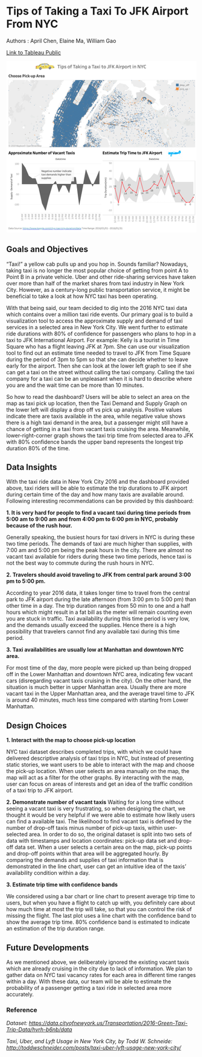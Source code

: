 # Tips of Taking a Taxi To JFK Airport From NYC

Authors : April Chen, Elaine Ma, William Gao

[Link to Tableau Public](https://public.tableau.com/profile/chen.ma#!/vizhome/taxi_19/Dashboard2?publish=yes)

![img](/images/taxi.png) 

## Goals and Objectives

“Taxi!” a yellow cab pulls up and you hop in. Sounds familiar? Nowadays, taking taxi is no longer the most popular choice of getting from point A to Point B in a private vehicle. Uber and other ride-sharing services have taken over more than half of the market shares from taxi industry in New York City. However, as a century-long public transportation service, it might be beneficial to take a look at how NYC taxi has been operating.

With that being said, our team decided to dig into the 2016 NYC taxi data which contains over a million taxi ride events. Our primary goal is to build a visualization tool to access the approximate supply and demand of taxi services in a selected area in New York City. We went further to estimate ride durations with 80% of confidence for passengers who plans to hop in a taxi to JFK International Airport. For example: Kelly is a tourist in Time Square who has a flight leaving JFK at 7pm. She can use our visualization tool to find out an estimate time needed to travel to JFK from Time Square during the period of 3pm to 5pm so that she can decide whether to leave early for the airport. Then she can look at the lower left graph to see if she can get a taxi on the street without calling the taxi company. Calling the taxi company for a taxi can be an unpleasant when it is hard to describe where you are and the wait time can be more than 10 minutes.

So how to read the dashboard? Users will be able to select an area on the map as taxi pick up location, then the Taxi Demand and Supply Graph on the lower left will display a drop off vs pick up analysis. Positive values indicate there are taxis available in the area, while negative value shows there is a high taxi demand in the area, but a passenger might still have a chance of getting in a taxi from vacant taxis cruising the area. Meanwhile, lower-right-corner graph shows the taxi trip time from selected area to JFK with 80% confidence bands the upper band represents the longest trip duration 80% of the time.

## Data Insights
With the taxi ride data in New York City 2016 and the dashboard provided above, taxi riders will be able to estimate the trip durations to JFK airport during certain time of the day and how many taxis are available around. Following interesting recommendations can be provided by this dashboard:

**1. It is very hard for people to find a vacant taxi during time periods from 5:00 am to 9:00 am and from 4:00 pm to 6:00 pm in NYC, probably because of the rush hour.**

Generally speaking, the busiest hours for taxi drivers in NYC is during these two time periods. The demands of taxi are much higher than supplies, with 7:00 am and 5:00 pm being the peak hours in the city. There are almost no vacant taxi available for riders during these two time periods, hence taxi is not the best way to commute during the rush hours in NYC.

**2. Travelers should avoid traveling to JFK from central park around 3:00 pm to 5:00 pm.**

According to year 2016 data, it takes longer time to travel from the central park to JFK airport during the late afternoon (from 3:00 pm to 5:00 pm) than other time in a day. The trip duration ranges from 50 min to one and a half hours which might result in a fat bill as the meter will remain counting even you are stuck in traffic. Taxi availability during this time period is very low, and the demands usually exceed the supplies. Hence there is a high possibility that travelers cannot find any available taxi during this time period.

**3. Taxi availabilities are usually low at Manhattan and downtown NYC area.**

For most time of the day, more people were picked up than being dropped off in the Lower Manhattan and downtown NYC area, indicating few vacant cars (disregarding vacant taxis cruising in the city). On the other hand, the situation is much better in upper Manhattan area. Usually there are more vacant taxi in the Upper Manhattan area, and the average travel time to JFK is around 40 minutes, much less time compared with starting from Lower Manhattan.

## Design Choices
**1. Interact with the map to choose pick-up location**

NYC taxi dataset describes completed trips, with which we could have delivered descriptive analysis of taxi trips in NYC, but instead of presenting static stories, we want users to be able to interact with the map and choose the pick-up location. When user selects an area manually on the map, the map will act as a filter for the other graphs. By interacting with the map, user can focus on areas of interests and get an idea of the traffic condition of a taxi trip to JFK airport.

**2. Demonstrate number of vacant taxis**
Waiting for a long time without seeing a vacant taxi is very frustrating, so when designing the chart, we thought it would be very helpful if we were able to estimate how likely users can find a available taxi. The likelihood to find vacant taxi is defined by the number of drop-off taxis minus number of pick-up taxis, within user-selected area. In order to do so, the original dataset is split into two sets of data with timestamps and location coordinates: pick-up data set and drop-off data set. When a user selects a certain area on the map, pick-up points and drop-off points within that area will be aggregated hourly. By comparing the demands and supplies of taxi information that is demonstrated in the line chart, user can get an intuitive idea of the taxis’ availability condition within a day.  

**3. Estimate trip time with confidence bands**

We considered using a bar chart or line chart to present average trip time to users, but when you have a flight to catch up with, you definitely care about how much time at most the trip will take, so that you can control the risk of missing the flight. The last plot uses a line chart with the confidence band to show the average trip time. 80% confidence band is estimated to indicate an estimation of the trip duration range.

## Future Developments
As we mentioned above, we deliberately ignored the existing vacant taxis which are already cruising in the city due to lack of information. We plan to gather data on NYC taxi vacancy rates for each area in different time ranges within a day. With these data, our team will be able to estimate the probability of a passenger getting a taxi ride in selected area more accurately.

### Reference
*Dataset: https://data.cityofnewyork.us/Transportation/2016-Green-Taxi-Trip-Data/hvrh-b6nb/data*

*Taxi, Uber, and Lyft Usage in New York City, by Todd W. Schneide: http://toddwschneider.com/posts/taxi-uber-lyft-usage-new-york-city/*
